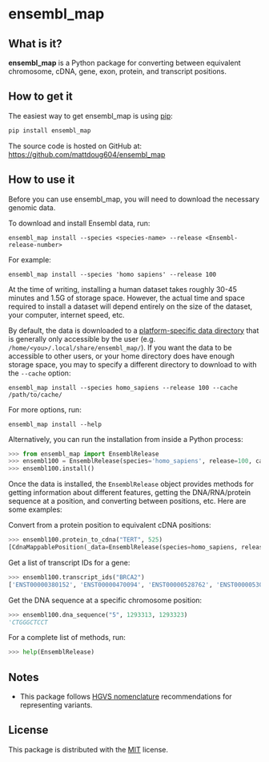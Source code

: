 # ensembl_map

## What is it?

**ensembl_map** is a Python package for converting between equivalent chromosome, cDNA, gene, exon, protein, and transcript positions.

## How to get it

The easiest way to get ensembl_map is using [pip](https://pip.pypa.io/en/latest/quickstart.html):

```sh
pip install ensembl_map
```

The source code is hosted on GitHub at: <https://github.com/mattdoug604/ensembl_map>

## How to use it

Before you can use ensembl_map, you will need to download the necessary genomic data. 

To download and install Ensembl data, run:

```shell
ensembl_map install --species <species-name> --release <Ensembl-release-number>
```

For example:

```shell
ensembl_map install --species 'homo sapiens' --release 100
```

At the time of writing, installing a human dataset takes roughly 30-45 minutes and 1.5G of storage space. However, the actual time and space required to install a dataset will depend entirely on the size of the dataset, your computer, internet speed, etc.

By default, the data is downloaded to a [platform-specific data directory](https://pypi.org/project/appdirs/) that is generally only accessible by the user (e.g. `/home/<you>/.local/share/ensembl_map/`). If you want the data to be accessible to other users, or your home directory does have enough storage space, you may to specify a different directory to download to with the `--cache` option:

```shell
ensembl_map install --species homo_sapiens --release 100 --cache /path/to/cache/
```

For more options, run:

```shell
ensembl_map install --help
```

Alternatively, you can run the installation from inside a Python process:

```python
>>> from ensembl_map import EnsemblRelease
>>> ensembl100 = EnsemblRelease(species='homo_sapiens', release=100, cache_dir="/path/to/cache/")
>>> ensembl100.install()
```

Once the data is installed, the `EnsemblRelease` object provides methods for getting information about different features, getting the DNA/RNA/protein sequence at a position, and converting between positions, etc. Here are some examples:

Convert from a protein position to equivalent cDNA positions:

```python
>>> ensembl100.protein_to_cdna("TERT", 525)
[CdnaMappablePosition(_data=EnsemblRelease(species=homo_sapiens, release=100), contig_id='5', start=1573, end=1575, strand='-', gene_id='ENSG00000164362', gene_name='TERT', transcript_id='ENST00000310581', transcript_name='TERT-201', protein_id='ENSP00000309572'), CdnaMappablePosition(_data=EnsemblRelease(species=homo_sapiens, release=100), contig_id='5', start=1573, end=1575, strand='-', gene_id='ENSG00000164362', gene_name='TERT', transcript_id='ENST00000334602', transcript_name='TERT-202', protein_id='ENSP00000334346'), CdnaMappablePosition(_data=EnsemblRelease(species=homo_sapiens, release=100), contig_id='5', start=1573, end=1575, strand='-', gene_id='ENSG00000164362', gene_name='TERT', transcript_id='ENST00000460137', transcript_name='TERT-203', protein_id='ENSP00000425003'), CdnaMappablePosition(_data=EnsemblRelease(species=homo_sapiens, release=100), contig_id='5', start=1573, end=1575, strand='-', gene_id='ENSG00000164362', gene_name='TERT', transcript_id='ENST00000656021', transcript_name='TERT-206', protein_id='ENSP00000499759')]
```

Get a list of transcript IDs for a gene:

```python
>>> ensembl100.transcript_ids("BRCA2")
['ENST00000380152', 'ENST00000470094', 'ENST00000528762', 'ENST00000530893', 'ENST00000533776', 'ENST00000544455', 'ENST00000614259', 'ENST00000665585', 'ENST00000666593', 'ENST00000670614', 'ENST00000671466']
```

Get the DNA sequence at a specific chromosome position:

```python
>>> ensembl100.dna_sequence("5", 1293313, 1293323) 
'CTGGGCTCCT
```

For a complete list of methods, run:

```python
>>> help(EnsemblRelease)
```

## Notes

* This package follows [HGVS nomenclature](https://varnomen.hgvs.org/) recommendations for representing variants.

## License

This package is distributed with the [MIT](LICENSE) license.

